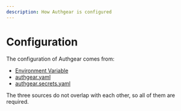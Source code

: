 ```yaml
---
description: How Authgear is configured
---
```


# Configuration

The configuration of Authgear comes from:

* [Environment Variable](env.md)
* [authgear.yaml](https://app.gitbook.com/o/-LuqTf44PgRaiOT3T9fc/s/-MAjXpMovvVxeIY33s_K/~/changes/430/deployment/configuration/authgear.yaml)
* [authgear.secrets.yaml](https://app.gitbook.com/o/-LuqTf44PgRaiOT3T9fc/s/-MK30eFTJ0M1-TIrYtRR/)

The three sources do not overlap with each other, so all of them are required.
